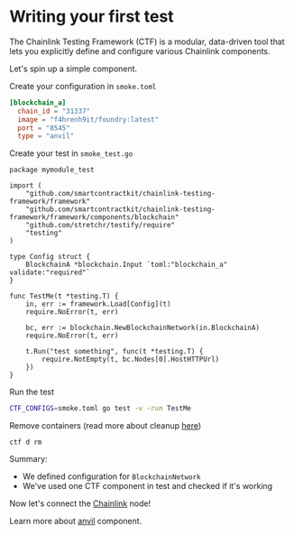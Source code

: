 # Writing your first test

The Chainlink Testing Framework (CTF) is a modular, data-driven tool that lets you explicitly define and configure various Chainlink components.

Let's spin up a simple component.

Create your configuration in `smoke.toml`
```toml
[blockchain_a]
  chain_id = "31337"
  image = "f4hrenh9it/foundry:latest"
  port = "8545"
  type = "anvil"
```

Create your test in `smoke_test.go`
```golang
package mymodule_test

import (
	"github.com/smartcontractkit/chainlink-testing-framework/framework"
	"github.com/smartcontractkit/chainlink-testing-framework/framework/components/blockchain"
	"github.com/stretchr/testify/require"
	"testing"
)

type Config struct {
	BlockchainA *blockchain.Input `toml:"blockchain_a" validate:"required"`
}

func TestMe(t *testing.T) {
	in, err := framework.Load[Config](t)
	require.NoError(t, err)

	bc, err := blockchain.NewBlockchainNetwork(in.BlockchainA)
	require.NoError(t, err)

	t.Run("test something", func(t *testing.T) {
		require.NotEmpty(t, bc.Nodes[0].HostHTTPUrl)
	})
}
```

Run the test
```bash
CTF_CONFIGS=smoke.toml go test -v -run TestMe
```

Remove containers (read more about cleanup [here](components/cleanup.md))
```
ctf d rm
```

Summary:
- We defined configuration for `BlockchainNetwork`
- We've used one CTF component in test and checked if it's working

Now let's connect the [Chainlink](./connecting_chainlink_node.md) node!

Learn more about [anvil](./components/blockchains/anvil.md) component.